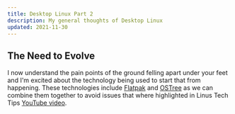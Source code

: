 ```yaml
---
title: Desktop Linux Part 2
description: My general thoughts of Desktop Linux 
updated: 2021-11-30
---
```


## The Need to Evolve

I now understand the pain points of the ground felling apart under your feet and I'm excited about the technology being used to start that from happening. These technologies include [Flatpak](https://flatpak.org/) and [OSTree](https://github.com/ostreedev/ostree) as we can combine them together to avoid issues that where highlighted in Linus Tech Tips [YouTube video](https://youtu.be/0506yDSgU7M).

